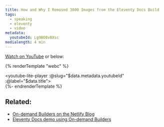 ```yaml
---
title: How and Why I Removed 3000 Images from the Eleventy Docs Build
tags:
  - speaking
  - eleventy
  - video
metadata:
  youtubeId: Lg9BO8vBXsc
medialength: 4 min
---
```

[Watch on YouTube](https://www.youtube.com/watch?v=Lg9BO8vBXsc) or below:

{% renderTemplate "webc" %}<div><youtube-lite-player :@slug="$data.metadata.youtubeId" :@label="$data.title"></youtube-lite-player></div>{%- endrenderTemplate %}

## Related:

* [On-demand Builders on the Netlify Blog](https://www.netlify.com/blog/2021/04/14/faster-builds-for-large-sites-on-netlify-with-on-demand-builders-now-in-early-access/)
* [Eleventy Docs demo using On-demand Builders](https://fns-demo-cloud--11ty.netlify.app/)
